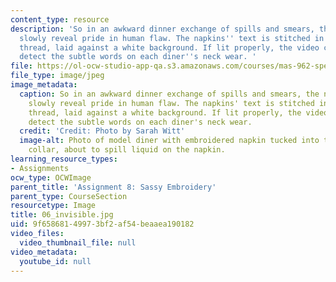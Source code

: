 ```yaml
---
content_type: resource
description: 'So in an awkward dinner exchange of spills and smears, the napkins would
  slowly reveal pride in human flaw. The napkins'' text is stitched in clear, plastic
  thread, laid against a white background. If lit properly, the video camera wouldn''t
  detect the subtle words on each diner''s neck wear. '
file: https://ol-ocw-studio-app-qa.s3.amazonaws.com/courses/mas-962-special-topics-new-textiles-spring-2010/9f65868149973bf2af54beaaea190182_06_invisible.jpg
file_type: image/jpeg
image_metadata:
  caption: So in an awkward dinner exchange of spills and smears, the napkins would
    slowly reveal pride in human flaw. The napkins' text is stitched in clear, plastic
    thread, laid against a white background. If lit properly, the video camera wouldn't
    detect the subtle words on each diner's neck wear.
  credit: 'Credit: Photo by Sarah Witt'
  image-alt: Photo of model diner with embroidered napkin tucked into their shirt
    collar, about to spill liquid on the napkin.
learning_resource_types:
- Assignments
ocw_type: OCWImage
parent_title: 'Assignment 8: Sassy Embroidery'
parent_type: CourseSection
resourcetype: Image
title: 06_invisible.jpg
uid: 9f658681-4997-3bf2-af54-beaaea190182
video_files:
  video_thumbnail_file: null
video_metadata:
  youtube_id: null
---
```

